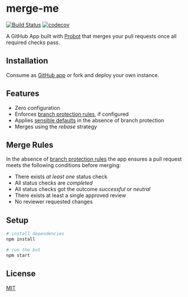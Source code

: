 # merge-me

[![Build Status](https://travis-ci.com/nikku/merge-me.svg?branch=master)](https://travis-ci.com/nikku/merge-me)
[![codecov](https://codecov.io/gh/nikku/merge-me/branch/master/graph/badge.svg)](https://codecov.io/gh/nikku/merge-me)

A GitHub App built with [Probot](https://probot.github.io) that merges your pull requests once all required checks pass.


## Installation

Consume as [GitHub app](https://github.com/apps/merge-me) or fork and deploy your own instance.


## Features

* Zero configuration
* Enforces [branch protection rules](https://help.github.com/articles/about-protected-branches/), if configured
* Applies [sensible defaults](#merge-rules) in the absence of branch protection
* Merges using the _rebase_ strategy


## Merge Rules

In the absence of [branch protection rules](https://help.github.com/articles/about-protected-branches/) the app ensures a pull request meets the following conditions before merging:

* There exists _at least one_ status check
* All status checks are _completed_
* All status checks got the outcome _successful_ or _neutral_
* There exists at least a single approved review
* No reviewer requested changes


## Setup

```sh
# install dependencies
npm install

# run the bot
npm start
```


## License

[MIT](LICENSE)
